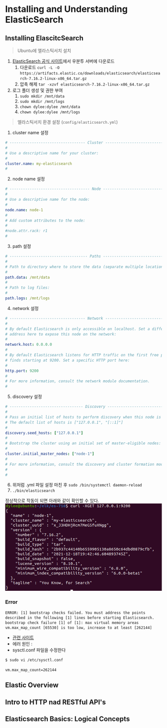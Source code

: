 # Installing and Understanding ElasticSearch

## Installing ElascitcSearch
> Ubuntu에 엘라스틱서치 설치
1. [ElasticSearch 공식 사이트](https://www.elastic.co/kr/downloads/)에서 우분투 서버에 다운로드
   1. 다운로드 `curl -L -O https://artifacts.elastic.co/downloads/elasticsearch/elasticsearch-7.16.2-linux-x86_64.tar.gz`
   2. 압축 해제 `tar -xzvf elasticsearch-7.16.2-linux-x86_64.tar.gz`
2. 로그 폴더 생성 및 권한 부여
   1. `sudo mkdir /mnt/data`
   2. `sudo mkdir /mnt/logs`
   3. `chown dylee:dylee /mnt/data`
   4. `chown dylee:dylee /mnt/logs`

> 엘라스틱서치 환경 설정 (`config/elasticsearch.yml`)
1. cluster name 설정
```yml
# ---------------------------------- Cluster -----------------------------------
#
# Use a descriptive name for your cluster:
#
cluster.name: my-elasticsearch
#
```
2. node name 설정
```yml
# ------------------------------------ Node ------------------------------------
#
# Use a descriptive name for the node:
#
node.name: node-1
#
# Add custom attributes to the node:
#
#node.attr.rack: r1
#
```
3. path 설정
```yml
# ----------------------------------- Paths ------------------------------------
#
# Path to directory where to store the data (separate multiple locations by comma):
#
path.data: /mnt/data
#
# Path to log files:
#
path.logs: /mnt/logs
```
4. network 설정
```yml
# ---------------------------------- Network -----------------------------------
#
# By default Elasticsearch is only accessible on localhost. Set a different
# address here to expose this node on the network:
#
network.host: 0.0.0.0
#
# By default Elasticsearch listens for HTTP traffic on the first free port it
# finds starting at 9200. Set a specific HTTP port here:
#
http.port: 9200
#
# For more information, consult the network module documentation.
#
```
5. discovery 설정

```yml
# --------------------------------- Discovery ----------------------------------
#
# Pass an initial list of hosts to perform discovery when this node is started:
# The default list of hosts is ["127.0.0.1", "[::1]"]
#
discovery.seed_hosts: ["127.0.0.1"]
#
# Bootstrap the cluster using an initial set of master-eligible nodes:
#
cluster.initial_master_nodes: ["node-1"]
#
# For more information, consult the discovery and cluster formation module documentation.
#
# 
```
6. 위처럼 .yml 파일 설정 마친 후 `sudo /bin/systemctl daemon-reload`
7. `./bin/elasticsearch`

정상적으로 작동이 되면 아래와 같이 확인할 수 있다.    
![img](../.img/es/es_ch01_1.png)
### Error
```
ERROR: [1] bootstrap checks failed. You must address the points described in the following [1] lines before starting Elasticsearch.
bootstrap check failure [1] of [1]: max virtual memory areas vm.max_map_count [65530] is too low, increase to at least [262144]
```
- [관련 사이트](https://www.elastic.co/guide/en/elasticsearch/reference/current/docker.html#_set_vm_max_map_count_to_at_least_262144)
- 에러 원인 : 
- sysctl.conf 파일을 수정한다
```
$ sudo vi /etc/sysctl.conf

vm.max_map_count=262144

```

## Elastic Overview


## Intro to HTTP nad RESTful API's


## Elasticsearch Basics: Logical Concepts


